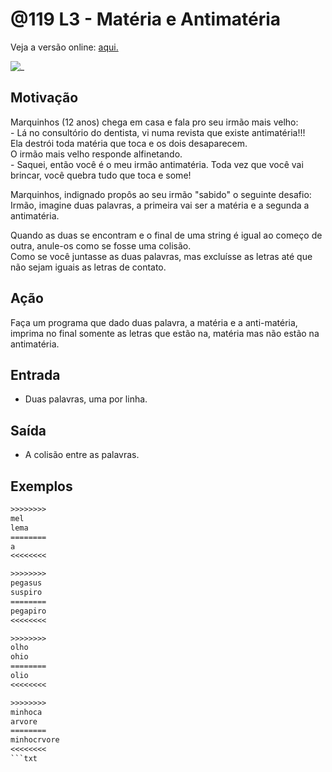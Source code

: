 # @119 L3 - Matéria e Antimatéria

Veja a versão online: [aqui.](https://github.com/qxcodefup/arcade/blob/master/base/119/Readme.md)

![_](https://raw.githubusercontent.com/qxcodefup/arcade/master/base/119/cover.jpg)

## Motivação

Marquinhos (12 anos) chega em casa e fala pro seu irmão mais velho:  
\- Lá no consultório do dentista, vi numa revista que existe antimatéria!!!  
Ela destrói toda matéria que toca e os dois desaparecem.  
O irmão mais velho responde alfinetando.  
\- Saquei, então você é o meu irmão antimatéria. Toda vez que você vai brincar, você quebra tudo que toca e some!

Marquinhos, indignado propôs ao seu irmão "sabido" o seguinte desafio:  
Irmão, imagine duas palavras, a primeira vai ser a matéria e a segunda a antimatéria.

Quando as duas se encontram e o final de uma string é igual ao começo de outra, anule-os como se fosse uma colisão.  
Como se você juntasse as duas palavras, mas excluísse as letras até que não sejam iguais as letras de contato.  

## Ação

Faça um programa que dado duas palavra, a matéria e a anti-matéria, imprima no final somente as letras que estão na, matéria mas não estão na antimatéria.

## Entrada

- Duas palavras, uma por linha.

## Saída

- A colisão entre as palavras.  

## Exemplos

```txt
>>>>>>>>  
mel
lema
========
a
<<<<<<<<

>>>>>>>>  
pegasus
suspiro
========
pegapiro
<<<<<<<<

>>>>>>>>  
olho
ohio
========  
olio
<<<<<<<<

>>>>>>>>
minhoca
arvore
========
minhocrvore
<<<<<<<<
```txt
